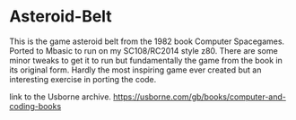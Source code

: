 # Asteroid-Belt
This is the game asteroid belt from the 1982 book Computer Spacegames. 
Ported to Mbasic to run on my SC108/RC2014 style z80. 
There are some minor tweaks to get it to run but fundamentally the game from the book in its original form.
Hardly the most inspiring game ever created but an interesting exercise in porting the code.

link to the Usborne archive.
https://usborne.com/gb/books/computer-and-coding-books



